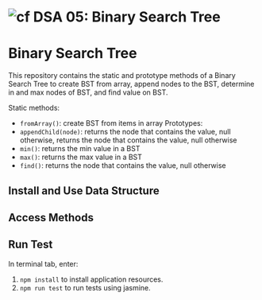 ![cf](https://i.imgur.com/7v5ASc8.png) DSA 05: Binary Search Tree
======

# Binary Search Tree
This repository contains the static and prototype methods of a Binary Search Tree to create BST from array, append nodes to the BST, determine in and max nodes of BST, and find value on BST.

Static methods:
  * `fromArray()`: create BST from items in array
Prototypes:
  * `appendChild(node)`: returns the node that contains the value, null otherwise, returns the node that contains the value, null otherwise
  * `min()`: returns the min value in a BST
  * `max()`: returns the max value in a BST
  * `find()`: returns the node that contains the value, null otherwise

## Install and Use Data Structure

## Access Methods

## Run Test
In terminal tab, enter:
1. `npm install` to install application resources.
2. `npm run test` to run tests using jasmine.
